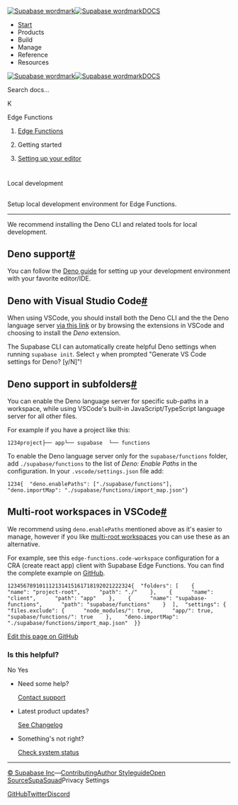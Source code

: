 [![Supabase wordmark](https://supabase.com/docs/_next/image?url=%2Fdocs%2Fsupabase-dark.svg&w=256&q=75&dpl=dpl_5BYG5BkQhU19GEfZfhcgAbeGcRQo)![Supabase wordmark](https://supabase.com/docs/_next/image?url=%2Fdocs%2Fsupabase-light.svg&w=256&q=75&dpl=dpl_5BYG5BkQhU19GEfZfhcgAbeGcRQo)DOCS](https://supabase.com/docs)

-   [Start](https://supabase.com/docs/guides/getting-started)
-   Products
-   Build
-   Manage
-   Reference
-   Resources

[![Supabase wordmark](https://supabase.com/docs/_next/image?url=%2Fdocs%2Fsupabase-dark.svg&w=256&q=75&dpl=dpl_5BYG5BkQhU19GEfZfhcgAbeGcRQo)![Supabase wordmark](https://supabase.com/docs/_next/image?url=%2Fdocs%2Fsupabase-light.svg&w=256&q=75&dpl=dpl_5BYG5BkQhU19GEfZfhcgAbeGcRQo)DOCS](https://supabase.com/docs)

Search docs...

K

Edge Functions

1.  [Edge Functions](https://supabase.com/docs/guides/functions)

3.  Getting started

5.  [Setting up your editor](https://supabase.com/docs/guides/functions/local-development)

# 

Local development

## 

Setup local development environment for Edge Functions.

* * *

We recommend installing the Deno CLI and related tools for local development.

## Deno support[#](#deno-support)

You can follow the [Deno guide](https://deno.com/manual@v1.32.5/getting_started/setup_your_environment) for setting up your development environment with your favorite editor/IDE.

## Deno with Visual Studio Code[#](#deno-with-visual-studio-code)

When using VSCode, you should install both the Deno CLI and the the Deno language server [via this link](vscode:extension/denoland.vscode-deno) or by browsing the extensions in VSCode and choosing to install the _Deno_ extension.

The Supabase CLI can automatically create helpful Deno settings when running `supabase init`. Select `y` when prompted "Generate VS Code settings for Deno? \[y/N\]"!

## Deno support in subfolders[#](#deno-support-in-subfolders)

You can enable the Deno language server for specific sub-paths in a workspace, while using VSCode's built-in JavaScript/TypeScript language server for all other files.

For example if you have a project like this:

```
1234project├── app└── supabase  └── functions
```

To enable the Deno language server only for the `supabase/functions` folder, add `./supabase/functions` to the list of _Deno: Enable Paths_ in the configuration. In your `.vscode/settings.json` file add:

```
1234{  "deno.enablePaths": ["./supabase/functions"],  "deno.importMap": "./supabase/functions/import_map.json"}
```

## Multi-root workspaces in VSCode[#](#multi-root-workspaces-in-vscode)

We recommend using `deno.enablePaths` mentioned above as it's easier to manage, however if you like [multi-root workspaces](https://code.visualstudio.com/docs/editor/workspaces#_multiroot-workspaces) you can use these as an alternative.

For example, see this `edge-functions.code-workspace` configuration for a CRA (create react app) client with Supabase Edge Functions. You can find the complete example on [GitHub](https://github.com/supabase/supabase/tree/master/examples/edge-functions).

```
123456789101112131415161718192021222324{  "folders": [    {      "name": "project-root",      "path": "./"    },    {      "name": "client",      "path": "app"    },    {      "name": "supabase-functions",      "path": "supabase/functions"    }  ],  "settings": {    "files.exclude": {      "node_modules/": true,      "app/": true,      "supabase/functions/": true    },    "deno.importMap": "./supabase/functions/import_map.json"  }}
```

[Edit this page on GitHub](https://github.com/supabase/supabase/blob/master/apps/docs/content/guides/functions/local-development.mdx)

### Is this helpful?

No Yes

-   Need some help?
    
    [Contact support](https://supabase.com/support)
-   Latest product updates?
    
    [See Changelog](https://supabase.com/changelog)
-   Something's not right?
    
    [Check system status](https://status.supabase.com/)

* * *

[© Supabase Inc](https://supabase.com/)—[Contributing](https://github.com/supabase/supabase/blob/master/apps/docs/DEVELOPERS.md)[Author Styleguide](https://github.com/supabase/supabase/blob/master/apps/docs/CONTRIBUTING.md)[Open Source](https://supabase.com/open-source)[SupaSquad](https://supabase.com/supasquad)Privacy Settings

[GitHub](https://github.com/supabase/supabase)[Twitter](https://twitter.com/supabase)[Discord](https://discord.supabase.com/)